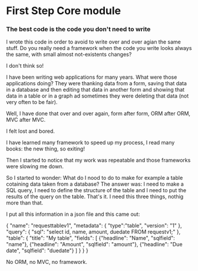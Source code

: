 First Step Core module
======================

### The best code is the code you don't need to write

I wrote this code in order to avoid to write over and over agian the same stuff.
Do you really need a framework when the code you write looks always the same, with small almost not-existents changes?

I don't think so!

I have been writing web applications for many years. What were those applications doing? They were thanking data from a form, 
saving that data in a database and then editing that data in another form and showing that data in a table or in a graph ad 
sometimes they were deleting that data (not very often to be fair).

Well, I have done that over and over again, form after form, ORM after ORM, MVC after MVC.

I felt lost and bored.

I have learned many framework to speed up my process, I read many books: the new thing, so exiting!

Then I started to notice that my work was repeatable and those frameworks were slowing me down.

So I started to wonder: What do I nood to do to make for example a table cotaining data taken from a database?
The answer was: I need to make a SQL query, I need to define the structure of the table and I need to put the results of the query on the table. That's it.
I need this three things, nothig more than that.

I put all this information in a json file and this came out:

{
  "name": "requesttablev1",
  "metadata": { "type":"table", "version": "1" },
    "query": {
      "sql": "select id, name, amount, duedate FROM requestv1;"
    },
    "table": {
      "title": "My table",
      "fields": [
        {"headline": "Name", "sqlfield": "name"},
        {"headline": "Amount", "sqlfield": "amount"},
        {"headline": "Due date", "sqlfield": "duedate"}
      ]
    }
  }
}

No ORM, no MVC, no framework.

